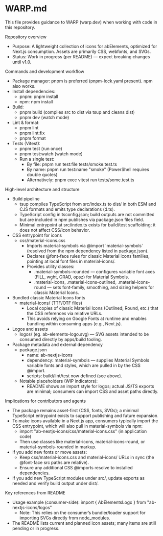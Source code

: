 # WARP.md

This file provides guidance to WARP (warp.dev) when working with code in this repository.

Repository overview
- Purpose: A lightweight collection of icons for abElements, optimized for Next.js consumption. Assets are primarily CSS, webfonts, and SVGs.
- Status: Work in progress (per README) — expect breaking changes until v1.0.

Commands and development workflow
- Package manager: pnpm is preferred (pnpm-lock.yaml present). npm also works.
- Install dependencies:
  - pnpm: pnpm install
  - npm: npm install
- Build:
  - pnpm build (compiles src to dist via tsup and cleans dist)
  - pnpm dev (watch mode)
- Lint & format:
  - pnpm lint
  - pnpm lint:fix
  - pnpm format
- Tests (Vitest):
  - pnpm test (run once)
  - pnpm test:watch (watch mode)
  - Run a single test:
    - By file: pnpm run test:file tests/smoke.test.ts
    - By name: pnpm run test:name "smoke"  (PowerShell requires double quotes)
    - Alternatively: pnpm exec vitest run tests/some.test.ts

High-level architecture and structure
- Build pipeline
  - tsup compiles TypeScript from src/index.ts to dist/ in both ESM and CJS formats and emits type declarations (d.ts).
  - TypeScript config in tsconfig.json; build outputs are not committed but are included in npm publishes via package.json files field.
  - Minimal entrypoint at src/index.ts exists for build/test scaffolding; it does not affect CSS/icon behavior.
- CSS entrypoint for icons
  - css/material-icons.css
    - Imports material-symbols via @import 'material-symbols' (resolved from the npm dependency listed in package.json).
    - Declares @font-face rules for classic Material Icons families, pointing at local font files in material-icons/.
    - Provides utility classes:
      - .material-symbols-rounded — configures variable font axes (FILL, wght, GRAD, opsz) for Material Symbols.
      - .material-icons, .material-icons-outlined, .material-icons-round — sets font-family, smoothing, and sizing helpers for classic Material Icons.
- Bundled classic Material Icons fonts
  - material-icons/ (TTF/OTF files)
    - Local copies of classic Material Icons (Outlined, Round, etc.) that the CSS references via relative URLs.
    - This avoids relying on Google Fonts at runtime and enables bundling within consuming apps (e.g., Next.js).
- Logos and assets
  - logos/ (eg. ab-elements-logo.svg) — SVG assets intended to be consumed directly by apps/build tooling.
- Package metadata and external dependency
  - package.json
    - name: ab-nextjs-icons
    - dependency: material-symbols — supplies Material Symbols variable fonts and styles, which are pulled in by the CSS @import.
    - scripts: build/lint/test now defined (see above).
  - Notable placeholders (WIP indicators):
    - README shows an import style for logos; actual JS/TS exports are minimal; consumers can import CSS and asset paths directly.

Implications for contributors and agents
- The package remains asset-first (CSS, fonts, SVGs); a minimal TypeScript entrypoint exists to support publishing and future expansion.
- To make icons available in a Next.js app, consumers typically import the CSS entrypoint, which will also pull in material-symbols via npm:
  - import "ab-nextjs-icons/css/material-icons.css" (in application code)
  - Then use classes like material-icons, material-icons-round, or material-symbols-rounded in markup.
- If you add new fonts or move assets:
  - Keep css/material-icons.css and material-icons/ URLs in sync (the @font-face src paths are relative).
  - Ensure any additional CSS @imports resolve to installed dependencies.
- If you add new TypeScript modules under src/, update exports as needed and verify build output under dist/.

Key references from README
- Usage example (consumer-side): import { AbElementsLogo } from "ab-nextjs-icons/logos"
  - Note: This relies on the consumer’s bundler/loader support for importing SVGs directly from node_modules.
- The README lists current and planned icon assets; many items are still pending or in progress.
